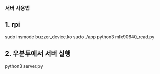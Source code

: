 ### 서버 사용법
## 1. rpi 
sudo insmode buzzer_device.ko 
sudo ./app
python3 mlx90640_read.py



## 2. 우분투에서 서버 실행
python3 server.py


